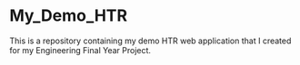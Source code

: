 # My_Demo_HTR
This is a repository containing my demo HTR web application that I created for my Engineering Final Year Project.
